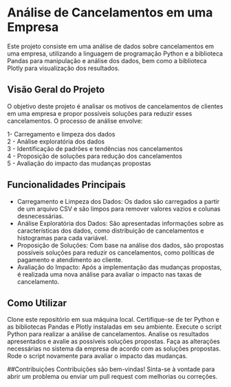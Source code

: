 # Análise de Cancelamentos em uma Empresa

Este projeto consiste em uma análise de dados sobre cancelamentos em uma empresa, utilizando a linguagem de programação Python e a biblioteca Pandas para manipulação e análise dos dados, bem como a biblioteca Plotly para visualização dos resultados.

## Visão Geral do Projeto
O objetivo deste projeto é analisar os motivos de cancelamentos de clientes em uma empresa e propor possíveis soluções para reduzir esses cancelamentos. O processo de análise envolve:

1- Carregamento e limpeza dos dados <br>
2 - Análise exploratória dos dados <br>
3 - Identificação de padrões e tendências nos cancelamentos <br>
4 - Proposição de soluções para redução dos cancelamentos <br>
5 - Avaliação do impacto das mudanças propostas <br>

## Funcionalidades Principais
- Carregamento e Limpeza dos Dados: Os dados são carregados a partir de um arquivo CSV e são limpos para remover valores vazios e colunas desnecessárias.
- Análise Exploratória dos Dados: São apresentadas informações sobre as características dos dados, como distribuição de cancelamentos e histogramas para cada variável.
- Proposição de Soluções: Com base na análise dos dados, são propostas possíveis soluções para reduzir os cancelamentos, como políticas de pagamento e atendimento ao cliente.
- Avaliação do Impacto: Após a implementação das mudanças propostas, é realizada uma nova análise para avaliar o impacto nas taxas de cancelamento.

## Como Utilizar
Clone este repositório em sua máquina local.
Certifique-se de ter Python e as bibliotecas Pandas e Plotly instaladas em seu ambiente.
Execute o script Python para realizar a análise de cancelamentos.
Analise os resultados apresentados e avalie as possíveis soluções propostas.
Faça as alterações necessárias no sistema da empresa de acordo com as soluções propostas.
Rode o script novamente para avaliar o impacto das mudanças.


##Contribuições
Contribuições são bem-vindas! Sinta-se à vontade para abrir um problema ou enviar um pull request com melhorias ou correções.
